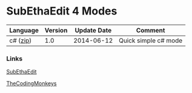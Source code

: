 # SubEthaEdit 4 Modes


Language | Version | Update Date | Comment 
---------|---------|-------------|--------
 c# ([zip](../../../raw/master/Modes/C%23.seemodeC#.seemode.zip))     | 1.0     | 2014-06-12  | Quick simple c# mode 


### Links
[SubEthaEdit](http://subethaedit.net/) 

[TheCodingMonkeys](http://codingmonkeys.de/)